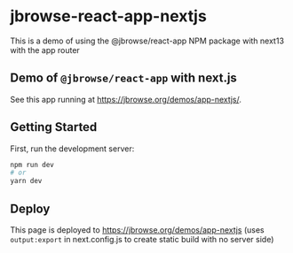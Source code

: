 # jbrowse-react-app-nextjs

This is a demo of using the @jbrowse/react-app NPM package with next13 with the
app router

## Demo of `@jbrowse/react-app` with next.js

See this app running at https://jbrowse.org/demos/app-nextjs/.

## Getting Started

First, run the development server:

```bash
npm run dev
# or
yarn dev
```

## Deploy

This page is deployed to https://jbrowse.org/demos/app-nextjs (uses
`output:export` in next.config.js to create static build with no server side)

